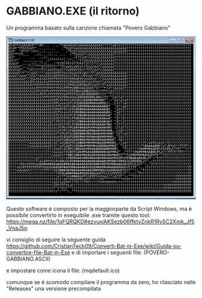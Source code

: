 # GABBIANO.EXE (il ritorno)
Un programma basato sulla canzone chiamata "Povero Gabbiano"

![alt text](https://raw.githubusercontent.com/CristianTech09/GABBIANO.EXE/main/Screen.png)

Questo software è composto per la maggiorparte da Script Windows, ma è possibile convertirlo in eseguibile .exe tramite questo tool: https://mega.nz/file/1gFQRQKD#ezvuxjAKSezb06ffktvZnkR1RySC2Xmk_Jf5_VnaJ5o

vi consiglio di seguire la seguente guida https://github.com/CristianTech09/Converti-Bat-in-Exe/wiki/Guida-su-convertire-file-Bat-in-Exe
e di importare i seguenti file: 
(POVERO-GABBIANO.ASCII)

e impostare come icona il file: (mqdefault.ico)

comunque se è scomodo compilare il programma da zero, ho rilasciato nelle "Releases" una versione precompilata
